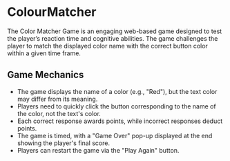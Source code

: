 # ColourMatcher
The Color Matcher Game is an engaging web-based game designed to test the 
player’s reaction time and cognitive abilities. The game challenges the player to 
match the displayed color name with the correct button color within a given 
time frame.
<h2> Game Mechanics </h2>
<ul>
  <li>  The game displays the name of a color (e.g., "Red"), but the text color 
may differ from its meaning. </li>
  <li> Players need to quickly click the button corresponding to the name of the 
color, not the text's color.  </li>
  <li> Each correct response awards points, while incorrect responses deduct 
points. </li>
  <li>  The game is timed, with a "Game Over" pop-up displayed at the end 
showing the player's final score. </li>
  <li> Players can restart the game via the "Play Again" button.
 </li>
</ul>




 

